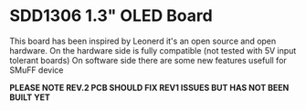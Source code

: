 # SDD1306 1.3" OLED Board

This board has been inspired by Leonerd it's an open source and open hardware.
On the hardware side is fully compatible (not tested with 5V input tolerant boards)
On software side there are some new features usefull for SMuFF device

**PLEASE NOTE REV.2 PCB SHOULD FIX REV1 ISSUES BUT HAS NOT BEEN BUILT YET**
